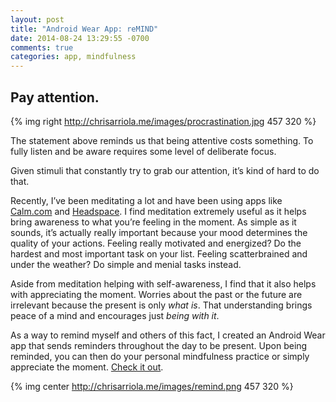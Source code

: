 ```yaml
---
layout: post
title: "Android Wear App: reMIND"
date: 2014-08-24 13:29:55 -0700
comments: true
categories: app, mindfulness
---
```


## Pay attention.

{% img right http://chrisarriola.me/images/procrastination.jpg 457 320 %}

The statement above reminds us that being attentive costs something. To fully listen and be aware requires some level of deliberate focus. 

Given stimuli that constantly try to grab our attention, it’s kind of hard to do that.

Recently, I’ve been meditating a lot and have been using apps like [Calm.com](http://calm.com) and [Headspace](https://www.headspace.com/). I find meditation extremely useful as it helps bring awareness to what you’re feeling in the moment. As simple as it sounds, it’s actually really important because your mood determines the quality of your actions. Feeling really motivated and energized? Do the hardest and most important task on your list. Feeling scatterbrained and under the weather? Do simple and menial tasks instead.

Aside from meditation helping with self-awareness, I find that it also helps with appreciating the moment. Worries about the past or the future are irrelevant because the present is only *what is*. That understanding brings peace of a mind and encourages just *being with it*.

As a way to remind myself and others of this fact, I created an Android Wear app that sends reminders throughout the day to be present. Upon being reminded, you can then do your personal mindfulness practice or simply appreciate the moment. [Check it out](https://play.google.com/store/apps/details?id=chrisarriola.me.remind).

{% img center http://chrisarriola.me/images/remind.png 457 320 %}
<br />
